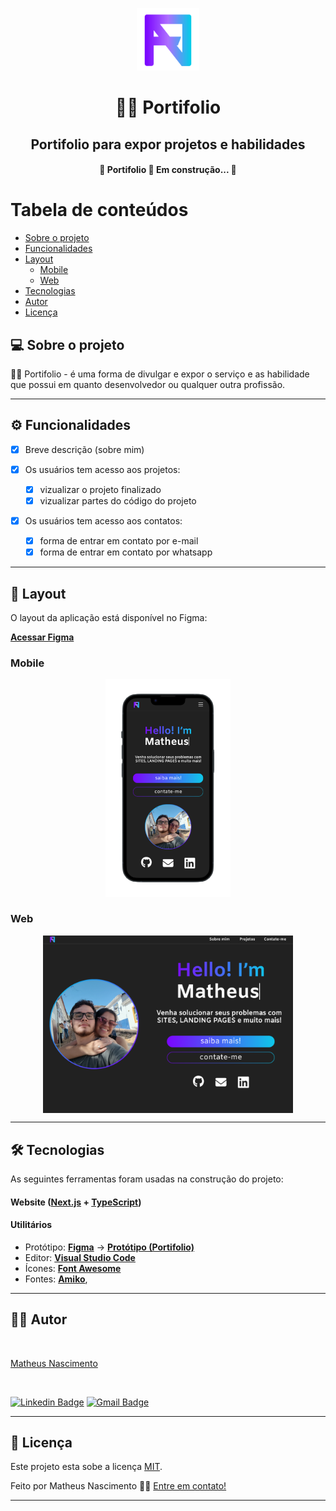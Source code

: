 <p align="center">
  <img src="./public/logo.svg" height="100"/>
</p>
<h1 align="center">👨‍💻 Portifolio</h1>
<h2 align="center">Portifolio para expor projetos e habilidades</h2>

<h4 align="center"> 
	🚧  Portifolio 🚀 Em construção...  🚧
</h4>

Tabela de conteúdos
=================
<!--ts-->
   * [Sobre o projeto](#-sobre-o-projeto)
   * [Funcionalidades](#-funcionalidades)
   * [Layout](#-layout)
     * [Mobile](#mobile)
     * [Web](#web)
   * [Tecnologias](#-tecnologias)
   * [Autor](#-autor)
   * [Licença](#user-content--licença)
<!--te-->

## 💻 Sobre o projeto

👨‍💻 Portifolio - é uma forma de divulgar e expor o serviço e as habilidade que possui em quanto desenvolvedor ou qualquer outra profissão.

---

## ⚙️ Funcionalidades

- [x] Breve descrição (sobre mim)

- [x] Os usuários tem acesso aos projetos:
  - [x] vizualizar o projeto finalizado
  - [x] vizualizar partes do código do projeto
     
- [x] Os usuários tem acesso aos contatos:
  - [x] forma de entrar em contato por e-mail
  - [x] forma de entrar em contato por whatsapp

---

## 🎨 Layout

O layout da aplicação está disponível no Figma:


**[Acessar Figma](https://www.figma.com/file/FF7Sa8JZZFZwZkCvsklmXH/Portifolio)**

### Mobile

<p align="center">
  <img alt="MobilePhoto" src="./public/mobile.png" width="200px">
</p>

### Web

<p align="center" style="display: flex; align-items: flex-start; justify-content: center;">
  <img alt="WebPhoto" src="./public/web.png" width="400px">
</p>

---

## 🛠 Tecnologias

As seguintes ferramentas foram usadas na construção do projeto:

#### **Website**  ([Next.js](https://nextjs.org/)  +  [TypeScript](https://www.typescriptlang.org/))

#### **Utilitários**

-   Protótipo:  **[Figma](https://www.figma.com/)**  →  **[Protótipo (Portifolio)](https://www.figma.com/file/FF7Sa8JZZFZwZkCvsklmXH/Portifolio)**
-   Editor:  **[Visual Studio Code](https://code.visualstudio.com/)**
-   Ícones:  **[Font Awesome](https://fontawesome.com/)**
-   Fontes:  **[Amiko](https://fonts.google.com/specimen/Amiko)**,


---

## 🙋‍♂️ Autor

<a href="https://github.com/fnmatheus">
 <img style="border-radius: 50%;" src="https://avatars.githubusercontent.com/u/100846027?v=4" width="100px;" alt=""/>
 <br />
 <p>Matheus Nascimento</p>
 <br />
</a>

[![Linkedin Badge](https://img.shields.io/badge/-Matheus-blue?style=flat-square&logo=Linkedin&logoColor=white&link=https://www.linkedin.com/in/fnmatheus/)](https://www.linkedin.com/in/fnmatheus/) 
[![Gmail Badge](https://img.shields.io/badge/-nasc.matheusfrancisco@gmail.com-c14438?style=flat-square&logo=Gmail&logoColor=white&link=mailto:nasc.matheusfrancisco@gmail.com)](mailto:nasc.matheusfrancisco@gmail.com)

---

## 📝 Licença

Este projeto esta sobe a licença [MIT](./LICENSE).

Feito por Matheus Nascimento 👋🏽 [Entre em contato!](https://www.linkedin.com/in/fnmatheus/)

---
